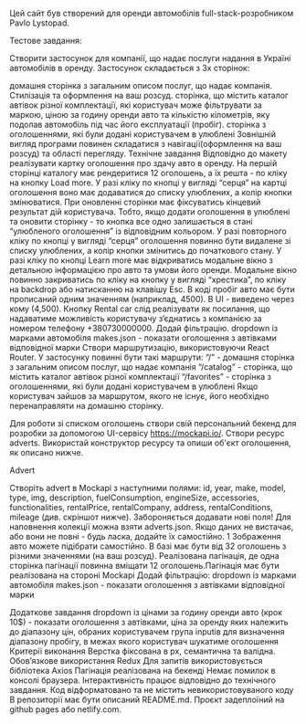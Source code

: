 Цей сайт був створений для оренди автомобілів full-stack-розробником Pavlo
Lystopad.

Тестове завдання:

Створити застосунок для компанії, що надає послуги надання в Україні автомобілів
в оренду. Застосунок складається з 3х сторінок:

домашня сторінка з загальним описом послуг, що надає компанія. Стилізація та
оформлення на ваш розсуд. сторінка, що містить каталог автівок різної
комплектації, які користувач може фільтрувати за маркою, ціною за годину оренди
авто та кількістю кілометрів, яку подолав автомобіль під час його експлуатації
(пробіг). сторінка з оголошеннями, які були додані користувачем в улюблені
Зовнішній вигляд програми повинен складатися з навігації(оформлення на ваш
розсуд) та області перегляду. Технічне завдання Відповідно до макету реалізувати
картку оголошення про здачу авто в оренду. На першій сторінці каталогу має
рендеритися 12 оголошень, а їх решта - по кліку на кнопку Load more. У разі
кліку по кнопці у вигляді “серця” на картці оголошення воно має додаватися до
списку улюблених, а колір кнопки змінюватися. При оновленні сторінки має
фіксуватись кінцевий результат дій користувача. Тобто, якщо додати оголошення в
улюблені та оновити сторінку - то кнопка все одно залишається в стані
“улюбленого оголошення” із відповідним кольором. У разі повторного кліку по
кнопці у вигляді “серця” оголошення повинно бути видалене зі списку улюблених, а
колір кнопки змінитись до початкового стану. У разі кліку по кнопці Learn more
має відкриватись модальне вікно з детальною інформацією про авто та умови його
оренди. Модальне вікно повинно закриватись по кліку на кнопку у вигляді
“хрестика”, по кліку на backdrop або натисканню на клавішу Esc. В коді пробіг
авто має бути прописаний одним значенням (наприклад, 4500). В UI - виведено
через кому (4,500). Кнопку Rental car слід реалізувати як посилання, що
надаватиме можливість користувачу зʼєднатись з компанією за номером телефону
+380730000000. Додай фільтрацію. dropdown із марками автомобіля makes.json -
показати оголошення з автівками відповідної марки Створи маршрутизацію,
використовуючи React Router. У застосунку повинні бути такі маршрути: “/” -
домашня сторінка з загальним описом послуг, що надає компанія “/catalog” -
сторінка, що містить каталог автівок різної комплектації “/favorites” - сторінка
з оголошеннями, які були додані користувачем в улюблені Якщо користувач зайшов
за маршрутом, якого не існує, його необхідно перенаправляти на домашню сторінку.

Для роботи зі списком оголошень створи свій персональний бекенд для розробки за
допомогою UI-сервісу https://mockapi.io/. Створи ресурс adverts. Використай
конструктор ресурсу та опиши об'єкт оголошення, як описано нижче.

Advert

Створіть advert в Mockapi з наступними полями: id, year, make, model, type, img,
description, fuelConsumption, engineSize, accessories, functionalities,
rentalPrice, rentalCompany, address, rentalConditions, mileage (див. скріншот
нижче). Забороняється додавати нові поля! Для наповнення колекції можна взяти
adverts.json. Якщо даних не вистачає, або вони не повні - будь ласка, додайте їх
самостійно. 1 Зображення авто можете підібрати самостійно. В базі має бути від
32 оголошень з різними значеннями (на ваш розсуд). Реалізована пагінація, де
одна сторінка пагінації повинна вміщати 12 оголошень.Пагінація має бути
реалізована на стороні Mockapi Додай фільтрацію: dropdown із марками автомобіля
makes.json - показати оголошення з автівками відповідної марки

Додаткове завдання dropdown із цінами за годину оренди авто (крок 10$) -
показати оголошення з автівками, ціна за оренду яких належить до діапазону цін,
обраних користувачем група inputів для визначення діапазону пробігу, в межах
якого користувач шукатиме оголошення Критерії виконання Верстка фіксована в рх,
семантична та валідна. Обов’язкове використання Redux Для запитів
використовується бібліотека Axios Пагінація реалізована на бекенді Немає помилок
в консолі браузера. Інтерактивність працює відповідно до технічного завдання.
Код відформатовано та не містить невикористовуваного коду В репозиторії має бути
описаний README.md. Проєкт задеплоїний на github pages або netlify.com.
